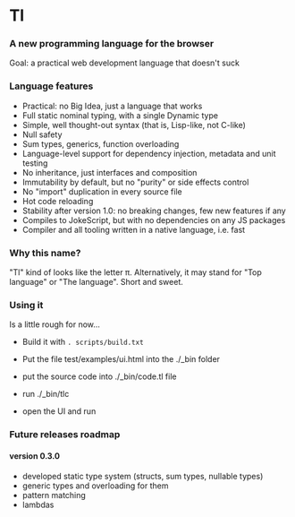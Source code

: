 # Tl
### A new programming language for the browser

Goal: a practical web development language that doesn't suck


### Language features
* Practical: no Big Idea, just a language that works
* Full static nominal typing, with a single Dynamic type
* Simple, well thought-out syntax (that is, Lisp-like, not C-like)
* Null safety
* Sum types, generics, function overloading
* Language-level support for dependency injection, metadata and unit testing
* No inheritance, just interfaces and composition
* Immutability by default, but no "purity" or side effects control
* No "import" duplication in every source file
* Hot code reloading
* Stability after version 1.0: no breaking changes, few new features if any
* Compiles to JokeScript, but with no dependencies on any JS packages
* Compiler and all tooling written in a native language, i.e. fast

### Why this name?

"Tl" kind of looks like the letter π. Alternatively, it may stand for "Top language" or "The language". 
Short and sweet.

### Using it

Is a little rough for now...

- Build it with `. scripts/build.txt`

- Put the file test/examples/ui.html into the ./_bin folder

- put the source code into ./_bin/code.tl file

- run ./_bin/tlc

- open the UI and run


### Future releases roadmap

#### version 0.3.0
* developed static type system (structs, sum types, nullable types)
* generic types and overloading for them
* pattern matching
* lambdas

